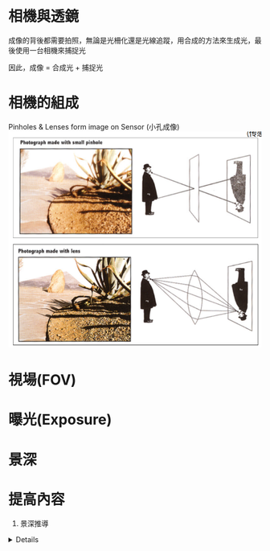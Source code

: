 # 相機與透鏡
成像的背後都需要拍照，無論是光柵化還是光線追蹤，用合成的方法來生成光，最後使用一台相機來捕捉光

因此，成像 = 合成光 + 捕捉光
# 相機的組成
Pinholes & Lenses form image on Sensor (小孔成像)
![](pic/53145295-fd4c-4843-929e-2e511cac7200.png)

# 視場(FOV)

# 曝光(Exposure)

# 景深

# 提高內容
1. 景深推導

<details>

# 

</details>
